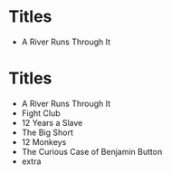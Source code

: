# Titles

* A River Runs Through It
# Titles

* A River Runs Through It
* Fight Club
* 12 Years a Slave
* The Big Short
* 12 Monkeys
* The Curious Case of Benjamin Button
* extra
